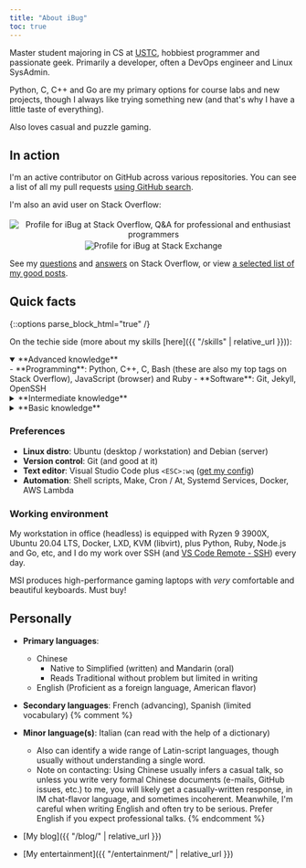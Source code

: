 ```yaml
---
title: "About iBug"
toc: true
---
```


Master student majoring in CS at [USTC][USTC], hobbiest programmer and passionate geek. Primarily a developer, often a DevOps engineer and Linux SysAdmin.

Python, C, C++ and Go are my primary options for course labs and new projects, though I always like trying something new (and that's why I have a little taste of everything).

Also loves casual and puzzle gaming.

## In action

I'm an active contributor on GitHub across various repositories. You can see a list of all my pull requests [using GitHub search][all-prs].

I'm also an avid user on Stack Overflow:

<p><center>
<a href="https://stackoverflow.com/users/5958455" style="text-decoration: initial;">
<img alt="Profile for iBug at Stack Overflow, Q&A for professional and enthusiast programmers" src="https://stackoverflow.com/users/flair/5958455.png" class="card" style="margin-top: 0.2rem;"/>
</a>
<a href="https://stackexchange.com/users/7886663" style="text-decoration: initial;">
<img alt="Profile for iBug at Stack Exchange" src="https://stackexchange.com/users/flair/7886663.png" class="card" style="margin-top: 0.2rem;"/>
</a>
</center></p>

See my [questions][so-q] and [answers][so-a] on Stack Overflow, or view [a selected list of my good posts][so-sel].

  [so-q]: https://stackoverflow.com/users/5958455/ibug?tab=questions "iBug's questions on Stack Overflow"
  [so-a]: https://stackoverflow.com/users/5958455/ibug?tab=answers "iBug's answers on Stack Overflow"
  [so-sel]: /stack-overflow/

## Quick facts

{::options parse_block_html="true" /}

On the techie side (more about my skills [here]({{ "/skills" | relative_url }})):

<details open markdown="1">
<summary> **Advanced knowledge**
</summary>
- **Programming**: Python, C++, C, Bash (these are also my top tags on Stack Overflow), JavaScript (browser) and Ruby
- **Software**: Git, Jekyll, OpenSSH
</details>

<details markdown="1">
<summary> **Intermediate knowledge**
</summary>
- **Programming**: the Web Trilogy (HTML / CSS / JavaScript), Node.js, Verilog, VBScript, Go
- **Framework**:
  Ruby on Rails,
  Bootstrap,
  jQuery,
  Flask,
  [Chisel](https://www.chisel-lang.org/),
  [Electron](https://www.electronjs.org/)
- **Software**:
  Vim,
  Nginx,
  Systemd,
  Docker,
  [Proxmox VE](https://www.proxmox.com/en/proxmox-ve),
  Linux <abbr title="Logical Volume Manager">LVM</abbr>,
  Make,
  LXD,
  [Singularity](https://sylabs.io/) (Container)
- **Miscellaneous**: Linux Networking (routing, tunneling, firewall, iptables etc.)
  plus various networking protocols (HTTP and DNS in particular)
</details>

<details markdown="1">
<summary> **Basic knowledge**
</summary>
- **Programming**: SQL (MySQL 5.7+ / MariaDB 10.1+, SQLite 3), PHP, AWK, Wolfram Mathematica, Perl
- **Framework**: [Sinatra](https://sinatrarb.com), Django, React
- **Software**: ZFS, Bind9
- **Technology**: *something used to be here*,
</details>

### Preferences

- **Linux distro**: Ubuntu (desktop / workstation) and Debian (server)
- **Version control**: Git (and good at it)
- **Text editor**: Visual Studio Code plus `<ESC>:wq` ([get my config](https://e.ibugone.com/conf/vimrc))
- **Automation**: Shell scripts, Make, Cron / At, Systemd Services, Docker, AWS Lambda

### Working environment

My <i class="fad fa-fw fa-desktop fa-swap-opacity" style="--fa-secondary-opacity: 0.2"></i> workstation in office (headless) is equipped with Ryzen 9 3900X, Ubuntu 20.04 LTS, Docker, LXD, KVM (libvirt), plus Python, Ruby, Node.js and Go, etc, and I do my work over SSH (and [VS Code Remote - SSH](https://code.visualstudio.com/docs/remote/ssh)) every day.

MSI produces high-performance gaming laptops with *very* comfortable and beautiful keyboards. Must buy!

## Personally

- **Primary languages**:
  - Chinese
    - Native to Simplified (written) and Mandarin (oral)
    - Reads Traditional without problem but limited in writing
  - English (Proficient as a foreign language, American flavor)
- **Secondary languages**: French (advancing), Spanish (limited vocabulary)
{% comment %}
- **Minor language(s)**: Italian (can read with the help of a dictionary)
  - Also can identify a wide range of Latin-script languages, though usually without understanding a single word.
  - Note on contacting: Using Chinese usually infers a casual talk, so unless you write very formal Chinese documents (e-mails, GitHub issues, etc.) to me, you will likely get a casually-written response, in IM chat-flavor language, and sometimes incoherent. Meanwhile, I'm careful when writing English and often try to be serious. Prefer English if you expect professional talks.
{% endcomment %}
- [My blog]({{ "/blog/" | relative_url }})
- [My entertainment]({{ "/entertainment/" | relative_url }})


  [USTC]: https://en.ustc.edu.cn/
  [all-prs]: https://github.com/pulls?utf8=%E2%9C%93&q=is%3Apr+author%3AiBug+archived%3Afalse "All of iBug's pull requests on GitHub"
